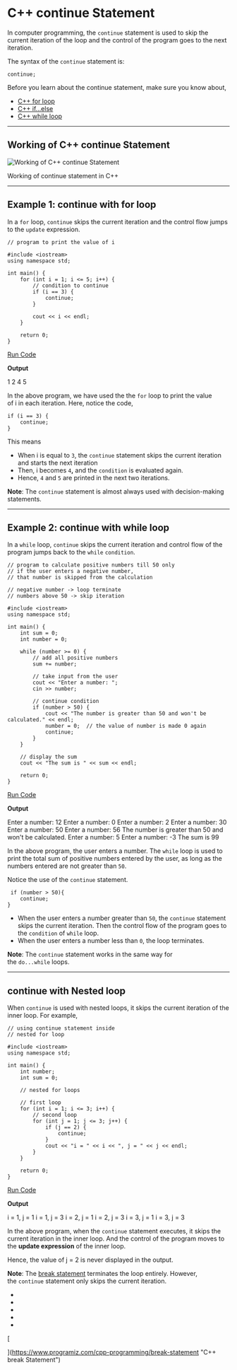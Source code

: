 # C++ continue Statement

In computer programming, the `continue` statement is used to skip the current iteration of the loop and the control of the program goes to the next iteration.

The syntax of the `continue` statement is:

```
continue;
```

Before you learn about the continue statement, make sure you know about,

- [C++ for loop](https://www.programiz.com/cpp-programming/for-loop "C++ for loop")
- [C++ if...else](https://www.programiz.com/cpp-programming/for-loop "C++ if...else")
- [C++ while loop](https://www.programiz.com/cpp-programming/do-while-loop "C++ while loop")

---

## Working of C++ continue Statement

![Working of C++ continue Statement](https://www.programiz.com/sites/tutorial2program/files/cpp-continue-statement_1.png "Working of continue statement in C++")

Working of continue statement in C++

---

## Example 1: continue with for loop

In a `for` loop, `continue` skips the current iteration and the control flow jumps to the `update` expression.

```
// program to print the value of i

#include <iostream>
using namespace std;

int main() {
    for (int i = 1; i <= 5; i++) {
        // condition to continue
        if (i == 3) {
            continue;
        }

        cout << i << endl;
    }

    return 0;
}
```

[Run Code](https://www.programiz.com/cpp-programming/online-compiler)

**Output**

1
2
4
5

In the above program, we have used the the `for` loop to print the value of i in each iteration. Here, notice the code,

```
if (i == 3) {
    continue;
}
```

This means

- When i is equal to `3`, the `continue` statement skips the current iteration and starts the next iteration
- Then, i becomes `4`**,** and the `condition` is evaluated again.
- Hence, `4` and `5` are printed in the next two iterations.

**Note**: The `continue` statement is almost always used with decision-making statements.

---

## Example 2: continue with while loop

In a `while` loop, `continue` skips the current iteration and control flow of the program jumps back to the `while` `condition`.

```
// program to calculate positive numbers till 50 only
// if the user enters a negative number,
// that number is skipped from the calculation

// negative number -> loop terminate
// numbers above 50 -> skip iteration

#include <iostream>
using namespace std;

int main() {
    int sum = 0;
    int number = 0;

    while (number >= 0) {
        // add all positive numbers
        sum += number;

        // take input from the user
        cout << "Enter a number: ";
        cin >> number;

        // continue condition
        if (number > 50) {
            cout << "The number is greater than 50 and won't be calculated." << endl;
            number = 0;  // the value of number is made 0 again
            continue;
        }
    }

    // display the sum
    cout << "The sum is " << sum << endl;

    return 0;
}
```

[Run Code](https://www.programiz.com/cpp-programming/online-compiler)

**Output**

Enter a number: 12
Enter a number: 0
Enter a number: 2
Enter a number: 30
Enter a number: 50
Enter a number: 56
The number is greater than 50 and won't be calculated.
Enter a number: 5
Enter a number: -3
The sum is 99 

In the above program, the user enters a number. The `while` loop is used to print the total sum of positive numbers entered by the user, as long as the numbers entered are not greater than `50`.

Notice the use of the `continue` statement.

```
 if (number > 50){
    continue;
}
```

- When the user enters a number greater than `50`, the `continue` statement skips the current iteration. Then the control flow of the program goes to the `condition` of `while` loop.
- When the user enters a number less than `0`, the loop terminates.

**Note**: The `continue` statement works in the same way for the `do...while` loops.

---

## continue with Nested loop

When `continue` is used with nested loops, it skips the current iteration of the inner loop. For example,

```
// using continue statement inside
// nested for loop

#include <iostream>
using namespace std;

int main() {
    int number;
    int sum = 0;

    // nested for loops

    // first loop
    for (int i = 1; i <= 3; i++) {
        // second loop
        for (int j = 1; j <= 3; j++) {
            if (j == 2) {
                continue;
            }
            cout << "i = " << i << ", j = " << j << endl;
        }
    }

    return 0;
}
```

[Run Code](https://www.programiz.com/cpp-programming/online-compiler)

**Output**

i = 1, j = 1
i = 1, j = 3
i = 2, j = 1
i = 2, j = 3
i = 3, j = 1
i = 3, j = 3

In the above program, when the `continue` statement executes, it skips the current iteration in the inner loop. And the control of the program moves to the **update expression** of the inner loop.

Hence, the value of j = 2 is never displayed in the output.

**Note**: The [break statement](https://www.programiz.com/cpp-programming/break-statement "C++ break Statement") terminates the loop entirely. However, the `continue` statement only skips the current iteration.

- [](https://www.programiz.com/cpp-programming/continue-statement#introduction)
- [](https://www.programiz.com/cpp-programming/continue-statement#working)
- [](https://www.programiz.com/cpp-programming/continue-statement#continue-for)
- [](https://www.programiz.com/cpp-programming/continue-statement#continue-while)
- [](https://www.programiz.com/cpp-programming/continue-statement#nested)

[

  


](https://www.programiz.com/cpp-programming/break-statement "C++ break Statement")
